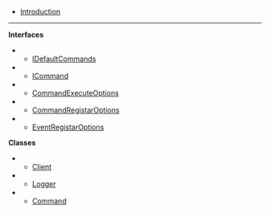 - [Introduction](/introduction.md "Introduction - LightningDJS")
---
**Interfaces**
- - [IDefaultCommands](/IDefaultCommands.md  "IDefaultCommands - LightningDJS")
- - [ICommand](/ICommand.md  "ICommand - LightningDJS")
- - [CommandExecuteOptions](/CommandExecuteOptions.md  "CommandExecuteOptions - LightningDJS")
- - [CommandRegistarOptions](/CommandRegistarOptions.md  "CommandRegistarOptions - LightningDJS")
- - [EventRegistarOptions](/EventRegistarOptions.md  "EventRegistarOptions - LightningDJS")

**Classes**
- - [Client](/client.md "Client - LightningDJS")
- - [Logger](/logger.md "Logger - LightningDJS")
- - [Command](/Command.md "Command - LightningDJS")